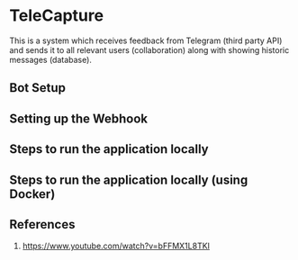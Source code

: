 # TeleCapture

This is a system which receives feedback from Telegram (third party API) and sends it to all relevant users (collaboration) along with showing historic messages (database).

## Bot Setup

## Setting up the Webhook

## Steps to run the application locally

## Steps to run the application locally (using Docker)

## References

1. https://www.youtube.com/watch?v=bFFMX1L8TKI
